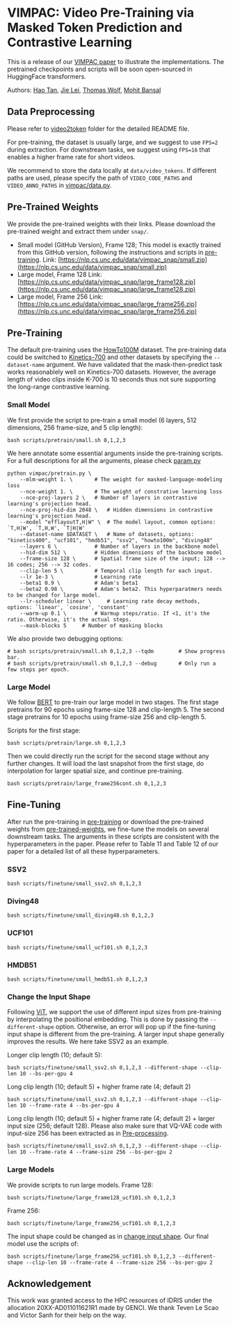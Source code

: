 # VIMPAC: Video Pre-Training via Masked Token Prediction and Contrastive Learning

This is a release of our [VIMPAC paper](http://arxiv.org/abs/2106.11250) to illustrate the implementations.
The pretrained checkpoints and scripts will be soon open-sourced in HuggingFace transformers.

Authors: [Hao Tan](https://www.cs.unc.edu/~airsplay/), [Jie Lei](https://www.cs.unc.edu/~jielei/), [Thomas Wolf](https://thomwolf.io/), [Mohit Bansal](https://www.cs.unc.edu/~mbansal/)

## Data Preprocessing
Please refer to [video2token](video2token) folder for the detailed README file.

For pre-training, the dataset is usually large, and we suggest to use `FPS=2` during extraction.
For downstream tasks, we suggest using `FPS=16` that enables a higher frame rate for short videos.

We recommend to store the data locally at  `data/video_tokens`.
If different paths are used, please specify the path of `VIDEO_CODE_PATHS` and `VIDEO_ANNO_PATHS` in [vimpac/data.py](vimpac/data.py).


## Pre-Trained Weights
We provide the pre-trained weights with their links.
Please download the pre-trained weight and extract them under `snap/`.

- Small model (GitHub Version), Frame 128; This model is exactly trained from this GitHub version, 
following the instructions and scripts in [pre-training](#pre-training).
    Link: [https://nlp.cs.unc.edu/data/vimpac_snap/small.zip](https://nlp.cs.unc.edu/data/vimpac_snap/small.zip)
- Large model, Frame 128
    Link: [https://nlp.cs.unc.edu/data/vimpac_snap/large_frame128.zip](https://nlp.cs.unc.edu/data/vimpac_snap/large_frame128.zip)
- Large model, Frame 256
    Link: [https://nlp.cs.unc.edu/data/vimpac_snap/large_frame256.zip](https://nlp.cs.unc.edu/data/vimpac_snap/large_frame256.zip)


## Pre-Training
The default pre-training uses the [HowTo100M](https://www.di.ens.fr/willow/research/howto100m/) dataset.
The pre-training data could be switched to [Kinetics-700](https://deepmind.com/research/open-source/kinetics) and other 
datasets by specifying the `--dataset-name` argument.
We have validated that the mask-then-predict task works reasonablely well on Kinetics-700 datasets.
However, the average length of video clips inside K-700 is 10 seconds thus not sure supporting the long-range contrastive learning.

### Small Model
We first provide the script to pre-train a small model (6 layers, 512 dimensions, 256 frame-size, and 5 clip length):
```shell
bash scripts/pretrain/small.sh 0,1,2,3
```

We here annotate some essential arguments inside the pre-training scripts.
For a full descriptions for all the arguments, please check [param.py](vimpac/param.py)
```
python vimpac/pretrain.py \
    --mlm-weight 1. \       # The weight for masked-language-modeling loss
    --nce-weight 1. \       # The weight of constrative learning loss
    --nce-proj-layers 2 \   # Number of layers in contrastive learning's projection head.
    --nce-proj-hid-dim 2048 \   # Hidden dimensions in contrastive learning's projection head.
    --model "efflayoutT,H|W" \  # The model layout, common options: `T,H|W', `T,H,W', `T|H|W'  
    --dataset-name $DATASET \   # Name of datasets, options: "kinetics400", "ucf101", "hmdb51", "ssv2", "howto100m", "diving48"
    --layers 6 \            # Number of layers in the backbone model
    --hid-dim 512 \         # Hidden dimensions of the backbone model
    --frame-size 128 \      # Spatial frame size of the input; 128 --> 16 codes; 256 --> 32 codes.
    --clip-len 5 \          # Temporal clip length for each input.
    --lr 1e-3 \             # Learning rate
    --beta1 0.9 \           # Adam's beta1
    --beta2 0.98 \          # Adam's beta2. This hyperparatmers needs to be changed for large model.
    --lr-scheduler linear \     # Learning rate decay methods, options: `linear', `cosine', 'constant'
    --warm-up 0.1 \         # Warmup steps/ratio. If <1, it's the ratio. Otherwise, it's the actual steps.
    --mask-blocks 5     # Number of masking blocks
```

We also provide two debugging options:
```shell
# bash scripts/pretrain/small.sh 0,1,2,3 --tqdm        # Show progress bar.
# bash scripts/pretrain/small.sh 0,1,2,3 --debug       # Only run a few steps per epoch.
```

### Large Model
We follow [BERT](https://export.arxiv.org/abs/1810.04805) to pre-train our large model in two stages. 
The first stage pretrains for 90 epochs using frame-size 128 and clip-length 5.
The second stage pretrains for 10 epochs using frame-size 256 and clip-length 5.

Scripts for the first stage:
```shell
bash scripts/pretrain/large.sh 0,1,2,3
```
Then we could directly run the script for the second stage without any further changes. 
It will load the last snapshot from the first stage, do interpolation for larger spatial size, and continue pre-training.
```shell
bash scripts/pretrain/large_frame256cont.sh 0,1,2,3
```

## Fine-Tuning
After run the pre-training in [pre-training](#pre-training) or download the pre-trained weights from [pre-trained-weights](#pre-trained-weights),
we fine-tune the models on several downstream tasks.
The arguments in these scripts are consistent with the hyperparameters in the paper.
Please refer to Table 11 and Table 12 of our paper for a detailed list of all these hyperparameters.  

### SSV2
```shell
bash scripts/finetune/small_ssv2.sh 0,1,2,3
```

### Diving48
```shell
bash scripts/finetune/small_diving48.sh 0,1,2,3
```

### UCF101
```shell
bash scripts/finetune/small_ucf101.sh 0,1,2,3
```

### HMDB51
```shell
bash scripts/finetune/small_hmdb51.sh 0,1,2,3
```

### Change the Input Shape
Following [ViT](https://github.com/google-research/vision_transformer),
we support the use of different input sizes from pre-training by interpolating the positional embedding.
This is done by passing the `--different-shape` option.
Otherwise, an error will pop up if the fine-tuning input shape is different from the pre-training.
A larger input shape generally improves the results. We here take SSV2 as an example.

Longer clip length (10; default 5):
```shell
bash scripts/finetune/small_ssv2.sh 0,1,2,3 --different-shape --clip-len 10 --bs-per-gpu 4
```
Long clip length (10; default 5) + higher frame rate (4; default 2)
```shell
bash scripts/finetune/small_ssv2.sh 0,1,2,3 --different-shape --clip-len 10 --frame-rate 4 --bs-per-gpu 4
```
Long clip length (10; default 5) + higher frame rate (4; default 2) + larger input size (256; default 128).
Please also make sure that VQ-VAE code with input-size 256 has been extracted as in [Pre-processing](video2token).
```shell
bash scripts/finetune/small_ssv2.sh 0,1,2,3 --different-shape --clip-len 10 --frame-rate 4 --frame-size 256 --bs-per-gpu 2
```

### Large Models
We provide scripts to run large models. Frame 128:
```shell
bash scripts/finetune/large_frame128_ucf101.sh 0,1,2,3
```
Frame 256:
```shell
bash scripts/finetune/large_frame256_ucf101.sh 0,1,2,3
```
The input shape could be changed as in [change input shape](#change-the-input-shape). Our final model use the scripts of:
```shell
bash scripts/finetune/large_frame256_ucf101.sh 0,1,2,3 --different-shape --clip-len 10 --frame-rate 4 --frame-size 256 --bs-per-gpu 2
```


## Acknowledgement
This  work  was  granted  access  to  the  HPC  resources  of  IDRIS  under  the  allocation  20XX-AD011011621R1 made by GENCI. 
We thank Teven Le Scao and Victor Sanh for their help on the way.



